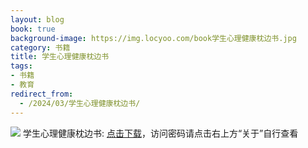 ```yaml
---
layout: blog
book: true
background-image: https://img.locyoo.com/book学生心理健康枕边书.jpg
category: 书籍
title: 学生心理健康枕边书
tags:
- 书籍
- 教育
redirect_from:
  - /2024/03/学生心理健康枕边书/
---
```

![](https://img.locyoo.com/book学生心理健康枕边书.jpg)
学生心理健康枕边书: <a name = "ref1" href="https://url18.ctfile.com/f/50983618-1063935755-5bddf3?p=3619">点击下载</a>，访问密码请点击右上方“关于”自行查看